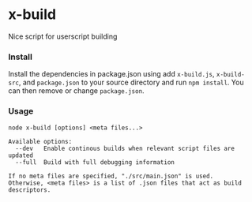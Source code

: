 # x-build

Nice script for userscript building


### Install

Install the dependencies in package.json using add ```x-build.js```, ```x-build-src```, and ```package.json```
to your source directory and run ```npm install```. You can then remove or change ```package.json```.


### Usage

```batch
node x-build [options] <meta files...>

Available options:
  --dev   Enable continous builds when relevant script files are updated
  --full  Build with full debugging information

If no meta files are specified, "./src/main.json" is used.
Otherwise, <meta files> is a list of .json files that act as build descriptors.
```